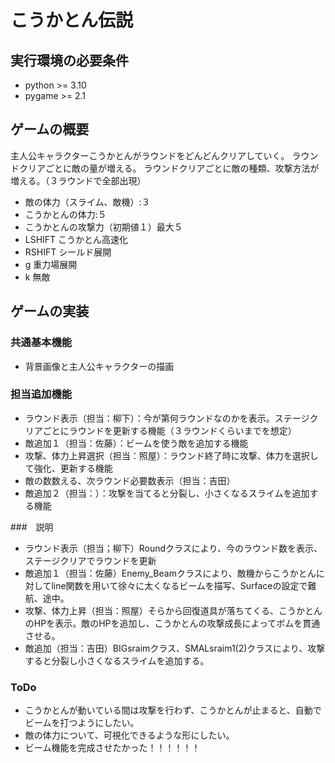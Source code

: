 # こうかとん伝説

## 実行環境の必要条件
* python >= 3.10
* pygame >= 2.1

## ゲームの概要
主人公キャラクターこうかとんがラウンドをどんどんクリアしていく。
ラウンドクリアごとに敵の量が増える。
ラウンドクリアごとに敵の種類、攻撃方法が増える。（３ラウンドで全部出現）
* 敵の体力（スライム、敵機）:３
* こうかとんの体力:５
* こうかとんの攻撃力（初期値１）最大５
* LSHIFT こうかとん高速化
* RSHIFT シールド展開
* g 重力場展開
* k 無敵

## ゲームの実装
### 共通基本機能
* 背景画像と主人公キャラクターの描画

### 担当追加機能
* ラウンド表示（担当：柳下）：今が第何ラウンドなのかを表示。ステージクリアごとにラウンドを更新する機能（３ラウンドくらいまでを想定）
* 敵追加１（担当：佐藤）：ビームを使う敵を追加する機能
* 攻撃、体力上昇選択（担当：照屋）：ラウンド終了時に攻撃、体力を選択して強化、更新する機能
* 敵の数数える、次ラウンド必要数表示（担当：吉田）
* 敵追加２（担当：）：攻撃を当てると分裂し、小さくなるスライムを追加する機能

###　説明
* ラウンド表示（担当；柳下）Roundクラスにより、今のラウンド数を表示、ステージクリアでラウンドを更新
* 敵追加１（担当：佐藤）Enemy_Beamクラスにより、敵機からこうかとんに対してline関数を用いて徐々に太くなるビームを描写、Surfaceの設定で難航、途中。
* 攻撃、体力上昇（担当：照屋）そらから回復道具が落ちてくる、こうかとんのHPを表示。敵のHPを追加し、こうかとんの攻撃成長によってボムを貫通させる。
* 敵追加（担当：吉田）BIGsraimクラス、SMALsraim1(2)クラスにより、攻撃すると分裂し小さくなるスライムを追加する。

### ToDo
* こうかとんが動いている間は攻撃を行わず、こうかとんが止まると、自動でビームを打つようにしたい。
* 敵の体力について、可視化できるような形にしたい。
* ビーム機能を完成させたかった！！！！！！



